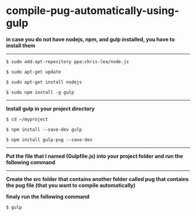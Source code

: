 # compile-pug-automatically-using-gulp


 **in case you do not have nodejs, npm, and gulp installed, you have to install them** 
 <hr>
 
 
` $ sudo add-apt-repository ppa:chris-lea/node.js `

` $ sudo apt-get update `


` $ sudo apt-get install nodejs `


` $ sudo npm install -g gulp `
<hr>

**Install gulp in your project directory**


`$ cd ~/myproject `

`$ npm install --save-dev gulp `


 `$ npm install gulp-pug --save-dev`

<hr> 


**Put the file that I named (Gulpfile.js) into your project folder and run the following command**



<hr>


**Create the src folder that contains another folder called pug that contains the pug file (that you want to compile automatically)**




**finaly run the following command**


`$ gulp`
